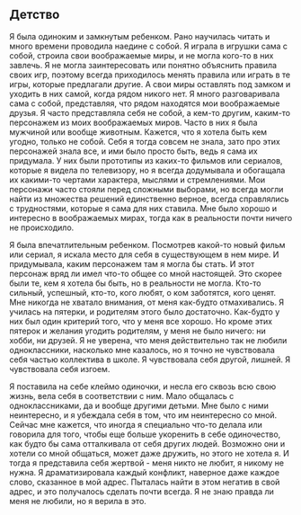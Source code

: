 ## Детство

Я была одиноким и замкнутым ребенком. Рано научилась читать и много времени проводила наедине с собой. Я играла в игрушки сама с собой, строила свои воображаемые миры, и не могла кого-то в них завлечь. Я не могла заинтересовать или понятно объяснить правила своих игр, поэтому всегда приходилось менять правила или играть в те игры, которые предлагали другие. А свои миры оставлять под замком и уходить в них самой, когда рядом никого нет. Я много разговаривала сама с собой, представляя, что рядом находятся мои воображаемые друзья. Я часто представляла себя не собой, а кем-то другим, каким-то персонажем из моих воображаемых миров. 
Часто в них я была мужчиной или вообще животным. Кажется, что я хотела быть кем угодно, только не собой. Себя я тогда совсем не знала, зато про этих персонажей знала все, и ими было просто быть, ведь я сама их придумала. У них были прототипы из каких-то фильмов или сериалов, которые я видела по телевизору, но я всегда додумывала и обогащала их какими-то чертами характера, мыслями и стремлениями. Мои персонажи часто стояли перед сложными выборами, но всегда могли найти из множества решений единственно верное, всегда справлялись с трудностями, которые я сама для них ставила. Мне было хорошо и интересно в воображаемых мирах, тогда как в реальности почти ничего не происходило. 

Я была впечатлительным ребенком. Посмотрев какой-то новый фильм или сериал, я искала место для себя в существующем в нем мире. И придумывала, каким персонажем там я могла бы стать. И этот персонаж вряд ли имел что-то общее со мной настоящей. Это скорее были те, кем я хотела бы быть, но в реальности не могла. Кто-то сильный, успешный, кто-то, кого любят, о ком заботятся, кого ценят. Мне никогда не хватало внимания, от меня как-будто отмахивались. Я училась на пятерки, и родителям этого было достаточно. Как-будто у них был один критерий того, что у меня все хорошо. Но кроме этих пятерок и желания угодить родителям, у меня не было ничего: ни хобби, ни друзей. Я не уверена, что меня действительно так не любили одноклассники, насколько мне казалось, но я точно не чувствовала себя частью коллектива в школе. Я чувствовала себя другой, лишней. Я чувствовала себя изгоем. 

Я поставила на себе клеймо одиночки, и несла его сквозь всю свою жизнь, вела себя в соответствии с ним. Мало общалась с одноклассниками, да и вообще другими детьми. Мне было с ними неинтересно, и я убеждала себя в том, что им неинтересно со мной. Сейчас мне кажется, что иногда я специально что-то делала или говорила для того, чтобы еще больше укоренить в себе одиночество, как будто бы сама отталкивала от себя других людей. Возможно они и хотели со мной общаться, может даже дружить, но этого не хотела я. И тогда я представила себя жертвой - меня никто не любит, я никому не нужна. Я драматизировала каждый конфликт, наверное даже каждое слово, сказанное в мой адрес. Пыталась найти в этом негатив в свой адрес, и это получалось сделать почти всегда. Я не знаю правда ли меня не любили, но я верила в это. 
